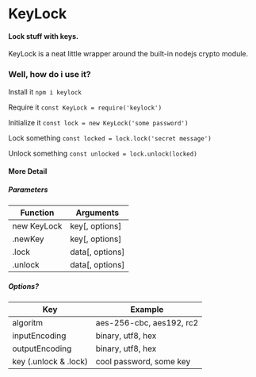 # KeyLock
#### Lock stuff with keys.

KeyLock is a neat little wrapper around the built-in nodejs crypto module.

### Well, how do i use it?
Install it `npm i keylock`

Require it `const KeyLock = require('keylock')`

Initialize it `const lock = new KeyLock('some password')`

Lock something `const locked = lock.lock('secret message')`

Unlock something `const unlocked = lock.unlock(locked)`

#### More Detail
##### Parameters
| Function      | Arguments       |
| ------------- | --------------- |
| new KeyLock   | key[, options]  |
| .newKey       | key[, options]  |
| .lock         | data[, options] |
| .unlock       | data[, options] |
##### Options?
| Key                   | Example                   |
| --------------------- | ------------------------- |
| algoritm              | aes-256-cbc, aes192, rc2  |
| inputEncoding         | binary, utf8, hex         |
| outputEncoding        | binary, utf8, hex         |
| key (.unlock & .lock) | cool password, some key   |